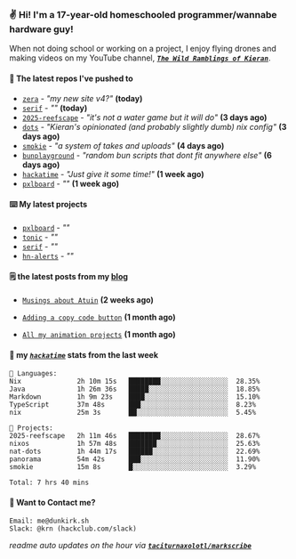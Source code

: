 ### ✌️ Hi! I'm a 17-year-old homeschooled programmer/wannabe hardware guy!

When not doing school or working on a project, I enjoy flying drones and making videos on my YouTube channel, [**_`The Wild Ramblings of Kieran`_**](https://youtube.com/@kieran.rambles).

#### 👷 The latest repos I've pushed to

- [`zera`](https://github.com/taciturnaxolotl/zera) - _"my new site v4?"_ **(today)**
- [`serif`](https://github.com/taciturnaxolotl/serif) - _""_ **(today)**
- [`2025-reefscape`](https://github.com/df1317/2025-reefscape) - _"it's not a water game but it will do"_ **(3 days ago)**
- [`dots`](https://github.com/taciturnaxolotl/dots) - _"Kieran's opinionated (and probably slightly dumb) nix config"_ **(3 days ago)**
- [`smokie`](https://github.com/taciturnaxolotl/smokie) - _"a system of takes and uploads"_ **(4 days ago)**
- [`bunplayground`](https://github.com/taciturnaxolotl/bunplayground) - _"random bun scripts that dont fit anywhere else"_ **(6 days ago)**
- [`hackatime`](https://github.com/hackclub/hackatime) - _"Just give it some time!"_ **(1 week ago)**
- [`pxlboard`](https://github.com/taciturnaxolotl/pxlboard) - _""_ **(1 week ago)**

#### ⌨️ My latest projects

- [`pxlboard`](https://github.com/taciturnaxolotl/pxlboard) - _""_
- [`tonic`](https://github.com/taciturnaxolotl/tonic) - _""_
- [`serif`](https://github.com/taciturnaxolotl/serif) - _""_
- [`hn-alerts`](https://github.com/taciturnaxolotl/hn-alerts) - _""_

#### 🗒️ the latest posts from my [blog](https://dunkirk.sh)

- [`Musings about Atuin`](https://dunkirk.sh/blog/atuin/) **(2 weeks ago)**

- [`Adding a copy code button`](https://dunkirk.sh/blog/adding-a-copy-button/) **(1 month ago)**

- [`All my animation projects`](https://dunkirk.sh/blog/my-animations/) **(1 month ago)**



#### 📡 my [_`hackatime`_](https://waka.hackclub.com) stats from the last week

```text
💾 Languages:
Nix              2h 10m 15s   ████████░░░░░░░░░░░░░░░░░  28.35%
Java             1h 26m 36s   █████░░░░░░░░░░░░░░░░░░░░  18.85%
Markdown         1h 9m 23s    ████░░░░░░░░░░░░░░░░░░░░░  15.10%
TypeScript       37m 48s      ███░░░░░░░░░░░░░░░░░░░░░░  8.23%
nix              25m 3s       ██░░░░░░░░░░░░░░░░░░░░░░░  5.45%

💼 Projects:
2025-reefscape   2h 11m 46s   ████████░░░░░░░░░░░░░░░░░  28.67%
nixos            1h 57m 48s   ███████░░░░░░░░░░░░░░░░░░  25.63%
nat-dots         1h 44m 17s   ██████░░░░░░░░░░░░░░░░░░░  22.69%
panorama         54m 42s      ███░░░░░░░░░░░░░░░░░░░░░░  11.90%
smokie           15m 8s       █░░░░░░░░░░░░░░░░░░░░░░░░  3.29%

Total: 7 hrs 40 mins
```

#### 📮 Want to Contact me?

```text
Email: me@dunkirk.sh
Slack: @krn (hackclub.com/slack)
```

_readme auto updates on the hour via [**`taciturnaxolotl/markscribe`**](https://github.com/taciturnaxolotl/markscribe)_
